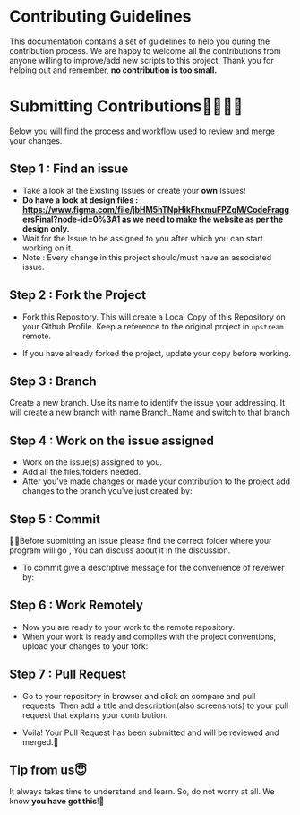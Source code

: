 # Contributing Guidelines

This documentation contains a set of guidelines to help you during the contribution process. 
We are happy to welcome all the contributions from anyone willing to improve/add new scripts to this project. Thank you for helping out and remember,
**no contribution is too small.**

# Submitting Contributions👩‍💻👨‍💻
Below you will find the process and workflow used to review and merge your changes.

## Step 1 : Find an issue
- Take a look at the Existing Issues or create your **own** Issues!
- **Do have a look at design files : https://www.figma.com/file/jbHM5hTNpHikFhxmuFPZqM/CodeFraggersFinal?node-id=0%3A1 as we need to make the website as per the design only.**
- Wait for the Issue to be assigned to you after which you can start working on it.
- Note : Every change in this project should/must have an associated issue. 

## Step 2 : Fork the Project
- Fork this Repository. This will create a Local Copy of this Repository on your Github Profile. Keep a reference to the original project in `upstream` remote.

- If you have already forked the project, update your copy before working.

## Step 3 : Branch
Create a new branch. Use its name to identify the issue your addressing.
It will create a new branch with name Branch_Name and switch to that branch 

## Step 4 : Work on the issue assigned
- Work on the issue(s) assigned to you. 
- Add all the files/folders needed.
- After you've made changes or made your contribution to the project add changes to the branch you've just created by:

## Step 5 : Commit

 🎀🎀Before submitting an issue please find the correct folder where your program will go , You can discuss about it in the discussion.
 
- To commit give a descriptive message for the convenience of reveiwer by:

## Step 6 : Work Remotely
- Now you are ready to your work to the remote repository.
- When your work is ready and complies with the project conventions, upload your changes to your fork:


## Step 7 : Pull Request
- Go to your repository in browser and click on compare and pull requests. Then add a title and description(also screenshots) to your pull request that explains your contribution.

- Voila! Your Pull Request has been submitted and will be reviewed and merged.🥳


## Tip from us😇
It always takes time to understand and learn. So, do not worry at all. We know **you have got this**!💪
